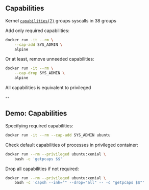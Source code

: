 ## Capabilities

Kernel [`capabilities(7)`](http://man7.org/linux/man-pages/man7/capabilities.7.html) groups syscalls in 38 groups

Add only required capabilities:

```bash
docker run -it --rm \
    --cap-add SYS_ADMIN \
    alpine
```

Or at least, remove unneeded capabilities:

```bash
docker run -it --rm \
    --cap-drop SYS_ADMIN \
    alpine
```

All capabilities is equivalent to privileged

--

## Demo: Capabilities

Specifying required capabilities:

```bash
docker run -it --rm --cap-add SYS_ADMIN ubuntu
```

Check default capabilities of processes in privileged container:

```bash
docker run --rm --privileged ubuntu:xenial \
    bash -c 'getpcaps $$'
```

Drop all capabilities if not required:

```bash
docker run --rm --privileged ubuntu:xenial \
    bash -c 'capsh --inh="" --drop="all" -- -c "getpcaps $$"'
```